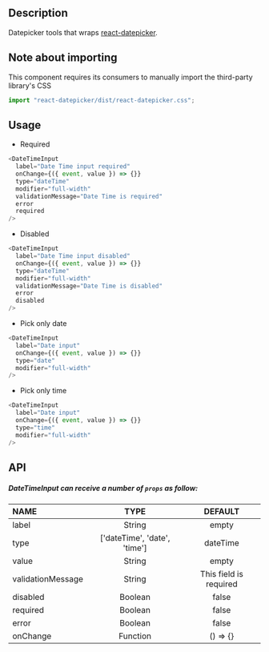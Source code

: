## Description

Datepicker tools that wraps [react-datepicker](https://www.npmjs.com/package/react-datepicker).


## Note about importing

This component requires its consumers to manually import the third-party library's CSS

```typescript
import "react-datepicker/dist/react-datepicker.css";
```


## Usage

- Required

```js
<DateTimeInput
  label="Date Time input required"
  onChange={({ event, value }) => {}}
  type="dateTime"
  modifier="full-width"
  validationMessage="Date Time is required"
  error
  required
/>
```

- Disabled

```js
<DateTimeInput
  label="Date Time input disabled"
  onChange={({ event, value }) => {}}
  type="dateTime"
  modifier="full-width"
  validationMessage="Date Time is disabled"
  error
  disabled
/>
```

- Pick only date

```js
<DateTimeInput
  label="Date input"
  onChange={({ event, value }) => {}}
  type="date"
  modifier="full-width"
/>
```

- Pick only time

```js
<DateTimeInput
  label="Date input"
  onChange={({ event, value }) => {}}
  type="time"
  modifier="full-width"
/>
```

## API

##### DateTimeInput can receive a number of `props` as follow:

| NAME              |   TYPE                        |   DEFAULT              |
| :---------------- | :---------------------------: | :--------------------: |
| label             |            String             |       empty            |
| type              | ['dateTime', 'date', 'time']  |      dateTime          |
| value             |            String             |         empty          |
| validationMessage |            String             | This field is required |
| disabled          |           Boolean             |         false          |
| required          |           Boolean             |         false          |
| error             |           Boolean             |         false          |
| onChange          |           Function            |        () => {}        |
